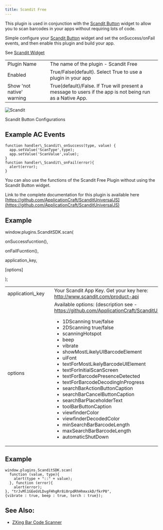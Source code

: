 ```yaml
---
title: Scandit Free
---
```


This plugin is used in conjunction with the [Scandit Button](../../../Widget%20Properties%20&%20Events/Beta/scandit_button.htm) widget to allow you to scan barcodes in your apps without requiring lots of code.

Simple configure your [Scandit Button](../../../Widget%20Properties%20&%20Events/Beta/scandit_button.htm) widget and set the onSuccess/onFail events, and then enable this plugin and build your app.

See [Scandit Widget](../../../Advanced%20&%20Important%20Widgets/Scandit%20Widget/index.htm)

<table>
<tr>
<td width="182">
Plugin Name

</td>
<td width="20">
</td>
<td width="740">
The name of the plugin - Scandit Free

</td>
</tr>
<tr>
<td width="182">
Enabled

</td>
<td width="20">
</td>
<td width="740">
True/False(default). Select True to use a plugin in your app

</td>
</tr>
<tr>
<td width="182">
Show 'not native' warning

</td>
<td width="20">
</td>
<td width="740">
True(default)/False. If True will present a message to users if the app is not being run as a Native App.

</td>
</tr>
</table>

![Scandit](../../../../../../../../markdown/images/scandit.zoom83.png)

Scandit Button Configurations

## Example AC Events

    function handler\_Scandit\_onSuccess(type, value) {
      app.setValue('ScanType',type);
      app.setValue('ScanValue',value);
    }
    function handler\_Scandit\_onFail(error){
      alert(error);
    }

You can also use the functions of the Scandit Free Plugin without using the Scandit Button widget.

Link to the complete documentation for this plugin is available here [https://github.com/ApplicationCraft/ScanditUniversalJS](https://github.com/ApplicationCraft/ScanditUniversalJS)

## Example

  window.plugins.ScanditSDK.scan(
  
  onSuccessfucntion(),
  
  onFailFucntion(),
  
  application\_key,
  
  [options]
  
  );

<table>
<tr>
<td width="182">
application\_key

</td>
<td width="20">
</td>
<td width="740">
  Your Scandit App Key. Get your key here: <a href="http://www.scandit.com/product-api">http://www.scandit.com/product-api</a>

</td>
</tr>
<tr>
<td width="182">
options

</td>
<td width="20">
</td>
<td width="740">
  Available options: (description see - <a href="https://github.com/ApplicationCraft/ScanditUniversalJS)">https://github.com/ApplicationCraft/ScanditUniversalJS)</a>

 - 1DScanning true/false
 - 2DScanning true/false
 - scanningHotspot
 - beep
 - vibrate
 - showMostLikelyUIBarcodeElement
 - uiFont
 - textForMostLikelyBarcodeUIElement
 - textForInitialScanScreen
 - textForBarcodePresenceDetected
 - textForBarcodeDecodingInProgress
 - searchBarActionButtonCaption
 - searchBarCancelButtonCaption
 - searchBarPlaceholderText
 - toolBarButtonCaption
 - viewfinderColor
 - viewfinderDecodedColor
 - minSearchBarBarcodeLength
 - maxSearchBarBarcodeLength
 - automaticShutDown
</td>
</tr>
</table>

## Example

    window.plugins.ScanditSDK.scan(
      function (value, type){
        alert(type + "::" + value);
      }, function (error){
        alert(error);
    }, "trJvMl1GEeGVLDvgFHhgRr8i0rpdRhHhmxskD/fkrP0",
    {vibrate : true, beep : true, torch : true});

## See Also:
 - [ZXing Bar Code Scanner](zxing_bar_code_scanner.htm)
